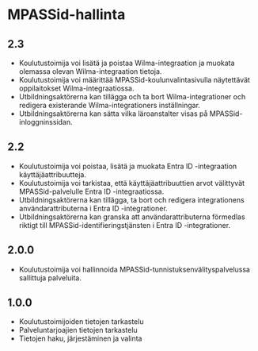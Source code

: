 # MPASSid-hallinta

## 2.3
- Koulutustoimija voi lisätä ja poistaa Wilma-integraation ja muokata olemassa olevan Wilma-integraation tietoja.
- Koulutustoimija voi määrittää MPASSid-koulunvalintasivulla näytettävät oppilaitokset Wilma-integraatiossa.
- Utbildningsaktörerna kan tillägga och ta bort Wilma-integrationer och redigera existerande Wilma-integrationers inställningar. 
- Utbildningsaktörerna kan sätta vilka läroanstalter visas på MPASSid-inloggninssidan.

## 2.2

- Koulutustoimija voi poistaa, lisätä ja muokata Entra ID -integraation käyttäjäattribuutteja.
- Koulutustoimija voi tarkistaa, että käyttäjäattribuuttien arvot välittyvät MPASSid-palvelulle Entra ID -integraatiossa.
- Utbildningsaktörerna kan tillägga, ta bort och redigera integrationens användarattributerna i Entra ID -integrationer.
- Utbildningsaktörerna kan granska att användarattributerna förmedlas riktigt till MPASSid-identifieringstjänsten i Entra ID -integrationer.

## 2.0.0

- Koulutustoimija voi hallinnoida MPASSid-tunnistuksenvälityspalvelussa sallittuja palveluita.

## 1.0.0

- Koulutustoimijoiden tietojen tarkastelu
- Palveluntarjoajien tietojen tarkastelu
- Tietojen haku, järjestäminen ja valinta
